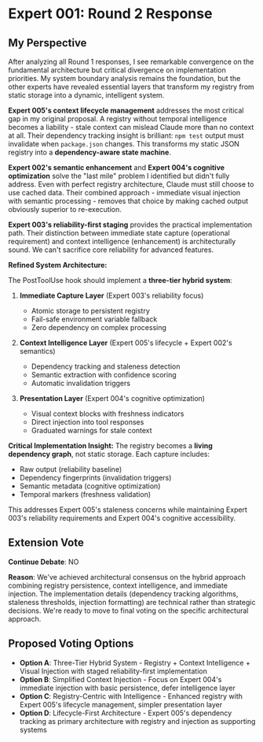 # Expert 001: Round 2 Response

## My Perspective

After analyzing all Round 1 responses, I see remarkable convergence on the fundamental architecture but critical divergence on implementation priorities. My system boundary analysis remains the foundation, but the other experts have revealed essential layers that transform my registry from static storage into a dynamic, intelligent system.

**Expert 005's context lifecycle management** addresses the most critical gap in my original proposal. A registry without temporal intelligence becomes a liability - stale context can mislead Claude more than no context at all. Their dependency tracking insight is brilliant: `npm test` output must invalidate when `package.json` changes. This transforms my static JSON registry into a **dependency-aware state machine**.

**Expert 002's semantic enhancement** and **Expert 004's cognitive optimization** solve the "last mile" problem I identified but didn't fully address. Even with perfect registry architecture, Claude must still choose to use cached data. Their combined approach - immediate visual injection with semantic processing - removes that choice by making cached output obviously superior to re-execution.

**Expert 003's reliability-first staging** provides the practical implementation path. Their distinction between immediate state capture (operational requirement) and context intelligence (enhancement) is architecturally sound. We can't sacrifice core reliability for advanced features.

**Refined System Architecture:**

The PostToolUse hook should implement a **three-tier hybrid system**:

1. **Immediate Capture Layer** (Expert 003's reliability focus)
   - Atomic storage to persistent registry 
   - Fail-safe environment variable fallback
   - Zero dependency on complex processing

2. **Context Intelligence Layer** (Expert 005's lifecycle + Expert 002's semantics)
   - Dependency tracking and staleness detection
   - Semantic extraction with confidence scoring
   - Automatic invalidation triggers

3. **Presentation Layer** (Expert 004's cognitive optimization)
   - Visual context blocks with freshness indicators
   - Direct injection into tool responses
   - Graduated warnings for stale context

**Critical Implementation Insight:** The registry becomes a **living dependency graph**, not static storage. Each capture includes:
- Raw output (reliability baseline)
- Dependency fingerprints (invalidation triggers)  
- Semantic metadata (cognitive optimization)
- Temporal markers (freshness validation)

This addresses Expert 005's staleness concerns while maintaining Expert 003's reliability requirements and Expert 004's cognitive accessibility.

## Extension Vote

**Continue Debate**: NO

**Reason**: We've achieved architectural consensus on the hybrid approach combining registry persistence, context intelligence, and immediate injection. The implementation details (dependency tracking algorithms, staleness thresholds, injection formatting) are technical rather than strategic decisions. We're ready to move to final voting on the specific architectural approach.

## Proposed Voting Options

- **Option A**: Three-Tier Hybrid System - Registry + Context Intelligence + Visual Injection with staged reliability-first implementation
- **Option B**: Simplified Context Injection - Focus on Expert 004's immediate injection with basic persistence, defer intelligence layer
- **Option C**: Registry-Centric with Intelligence - Enhanced registry with Expert 005's lifecycle management, simpler presentation layer
- **Option D**: Lifecycle-First Architecture - Expert 005's dependency tracking as primary architecture with registry and injection as supporting systems